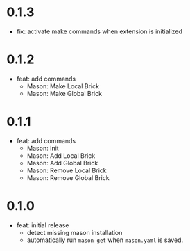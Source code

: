 # 0.1.3

- fix: activate make commands when extension is initialized

# 0.1.2

- feat: add commands
  - Mason: Make Local Brick
  - Mason: Make Global Brick

# 0.1.1

- feat: add commands
  - Mason: Init
  - Mason: Add Local Brick
  - Mason: Add Global Brick
  - Mason: Remove Local Brick
  - Mason: Remove Global Brick

# 0.1.0

- feat: initial release
  - detect missing mason installation
  - automatically run `mason get` when `mason.yaml` is saved.
